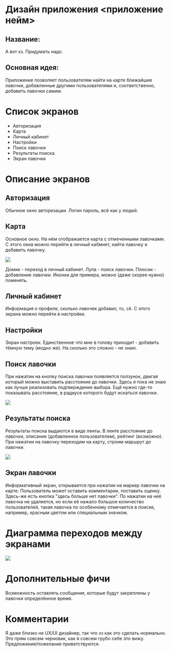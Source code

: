 # Дизайн приложения <приложение нейм>

## Название: 

А вот хз. Придумать надо.

## Основная идея:

Приложение позволяет пользователям найти на карте ближайшие лавочки, добавленные другими пользователями и, соответственно, добавить лавочки самим.

# Список экранов

* Авторизация
* Карта
* Личный кабинет 
* Настройки
* Поиск лавочки
* Результаты поиска
* Экран лавочки

# Описание экранов

## Авторизация

Обычное окно авторизации. Логин пароль, всё как у людей.

## Карта

Основное окно. На нём отображается карта с отмеченными лавочками. С этого окна можно перейти в личный кабмнет, найти лавочку и добавить лавочку.

![](pictures/map.png)  

Домик - переход в личный кабинет. Лупа - поиск лавочки. Плюсик - добавление лавочки. Иконки для примера, можно (даже скорее нужно) поменять.

## Личный кабинет  

Информация о профиле, сколько лавочек добавил, то, сё. С этого экрана можно перейти в настройки.

## Настройки

Экран настроек. Единственное что мне в голову приходит - добавить тёмную тему (модно же). На сколько это сложно - не знаю.

## Поиск лавочки

При нажатии на кнопку поиска лавочки появляется ползунок, двигая который можно выставить расстояние до лавочки. Здесь я пока не знаю как лучше реализовать подтверждение выбора. Ещё нужно где-то показывать расстояние, в радиусе которого будут искаться лавочки.

![](pictures/find.png) 

## Результаты поиска

Результаты поиска выдаются в виде ленты. В ленте расстояние до лавочки, описание (добавленное пользователем), рейтинг (возможно). При нажатии на лавочку переходим на карту, строим маршрут до лавочки.

![](pictures/find_ok.png) 

## Экран лавочки

Информативный экран, открывается при нажатии на маркер лавочки на карте. Пользователь может оставить комментарии, поставить оценку. Здесь-же есть кнопка "здесь больше нет лавочки". По нажатии на неё лавочка не удаляется, но если её нажало большое количество пользователей, такая лавочка по особенному отмечается в поиске, например, красным цветом или специальным значком.

# Диаграмма переходов между экранами

![](pictures/d.png)

# Дополнительные фичи

Возможность оставлять сообщения, которые будут закреплены у лавочки определённое время.

# Комментарии 

Я даже близко не UX/UI дизайнер, так что хз как это сделать нормально. Это прям совсем черновик, как я совсем грубо себе это вижу. Предложения/пожелания приветствуются. 
